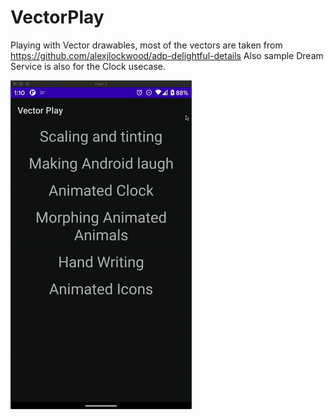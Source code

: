 # VectorPlay
Playing with Vector drawables, most of the vectors are taken from https://github.com/alexjlockwood/adp-delightful-details 
Also sample Dream Service is also for the Clock usecase.

![Demo](VecorPlay.gif)

